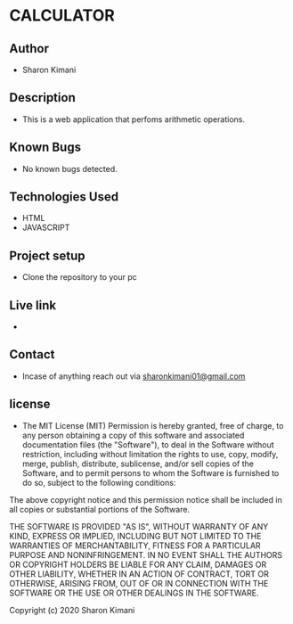 # CALCULATOR

## Author

* Sharon Kimani

## Description

* This is a web application that perfoms arithmetic operations.

## Known Bugs

* No known bugs detected.

## Technologies Used

* HTML
* JAVASCRIPT

## Project setup

* Clone the repository to your pc

## Live link

* 

## Contact

* Incase of anything reach out via sharonkimani01@gmail.com

## license

* The MIT License (MIT)
Permission is hereby granted, free of charge, to any person obtaining a copy of this software and associated documentation files (the "Software"), to deal in the Software without restriction, including without limitation the rights to use, copy, modify, merge, publish, distribute, sublicense, and/or sell copies of the Software, and to permit persons to whom the Software is furnished to do so, subject to the following conditions:

The above copyright notice and this permission notice shall be included in all copies or substantial portions of the Software.

THE SOFTWARE IS PROVIDED "AS IS", WITHOUT WARRANTY OF ANY KIND, EXPRESS OR IMPLIED, INCLUDING BUT NOT LIMITED TO THE WARRANTIES OF MERCHANTABILITY, FITNESS FOR A PARTICULAR PURPOSE AND NONINFRINGEMENT. IN NO EVENT SHALL THE AUTHORS OR COPYRIGHT HOLDERS BE LIABLE FOR ANY CLAIM, DAMAGES OR OTHER LIABILITY, WHETHER IN AN ACTION OF CONTRACT, TORT OR OTHERWISE, ARISING FROM, OUT OF OR IN CONNECTION WITH THE SOFTWARE OR THE USE OR OTHER DEALINGS IN THE SOFTWARE.

Copyright (c) 2020 Sharon Kimani